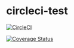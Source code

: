 # circleci-test

[![CircleCI](https://circleci.com/gh/gwynhowell/circleci-test.svg?style=svg)](https://circleci.com/gh/gwynhowell/circleci-test)

[![Coverage Status](https://coveralls.io/repos/github/gwynhowell/circleci-test/badge.svg?branch=master)](https://coveralls.io/github/gwynhowell/circleci-test?branch=master)
